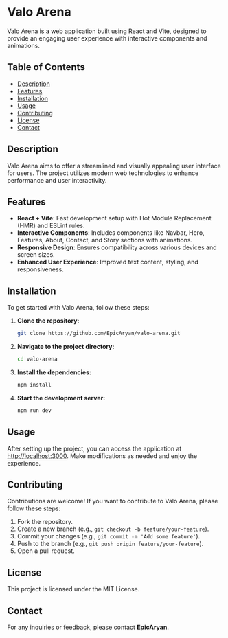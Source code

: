 # Valo Arena

Valo Arena is a web application built using React and Vite, designed to provide an engaging user experience with interactive components and animations.

## Table of Contents

- [Description](#description)
- [Features](#features)
- [Installation](#installation)
- [Usage](#usage)
- [Contributing](#contributing)
- [License](#license)
- [Contact](#contact)

## Description

Valo Arena aims to offer a streamlined and visually appealing user interface for users. The project utilizes modern web technologies to enhance performance and user interactivity.

## Features

- **React + Vite**: Fast development setup with Hot Module Replacement (HMR) and ESLint rules.
- **Interactive Components**: Includes components like Navbar, Hero, Features, About, Contact, and Story sections with animations.
- **Responsive Design**: Ensures compatibility across various devices and screen sizes.
- **Enhanced User Experience**: Improved text content, styling, and responsiveness.

## Installation

To get started with Valo Arena, follow these steps:

1. **Clone the repository:**

   ```bash
   git clone https://github.com/EpicAryan/valo-arena.git

2. **Navigate to the project directory:**
    ```bash
   cd valo-arena

3. **Install the dependencies:**

   ```bash
   npm install

4. **Start the development server:**

   ```bash
   npm run dev

## Usage

After setting up the project, you can access the application at [http://localhost:3000](http://localhost:3000). Make modifications as needed and enjoy the experience.

## Contributing

Contributions are welcome! If you want to contribute to Valo Arena, please follow these steps:

1. Fork the repository.
2. Create a new branch (e.g., `git checkout -b feature/your-feature`).
3. Commit your changes (e.g., `git commit -m 'Add some feature'`).
4. Push to the branch (e.g., `git push origin feature/your-feature`).
5. Open a pull request.

## License

This project is licensed under the MIT License.

## Contact

For any inquiries or feedback, please contact **EpicAryan**.
